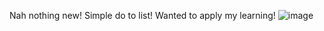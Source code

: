 Nah nothing new! Simple do to list! Wanted to apply my learning!
![image](https://github.com/user-attachments/assets/e333496d-240c-49a9-a057-7a64424b085d)
